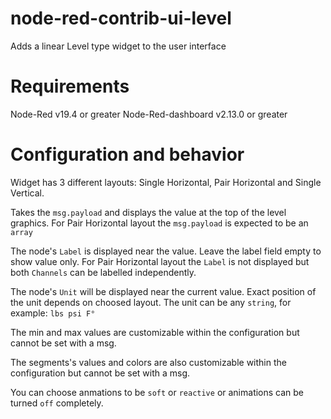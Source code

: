 # node-red-contrib-ui-level
Adds a linear Level type widget to the user interface
# Requirements
Node-Red v19.4 or greater
Node-Red-dashboard v2.13.0 or greater
# Configuration and behavior
Widget has 3 different layouts: Single Horizontal, Pair Horizontal and Single Vertical.

Takes the `msg.payload` and displays the value at the top of the level graphics.
For Pair Horizontal layout the `msg.payload` is expected to be an `array`

The node's `Label` is displayed near the value. Leave the label field empty to show value only.
For Pair Horizontal layout the `Label` is not displayed but both `Channels` can be labelled independently.

The node's `Unit` will be displayed near the current value. Exact position of the unit depends on choosed layout. The unit can be any `string`, for example: `lbs psi F°`

The min and max values are customizable within the configuration but cannot be set with a msg.

The segments's values and colors are also customizable within the configuration but cannot be set with a msg.    

You can choose anmations to be `soft` or `reactive` or animations can be turned `off` completely.

